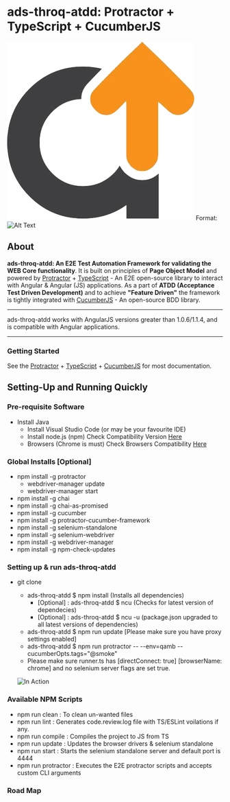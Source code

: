 # ads-throq-atdd: Protractor + TypeScript + CucumberJS
![GitHub Logo](/raw/master/adsteleca.png)
Format: ![Alt Text](url)

## About

**ads-throq-atdd: An E2E Test Automation Framework for validating the  WEB Core functionality**. It is built on principles of **Page Object Model** and powered by [Protractor](http://www.protractortest.org/#/) + [TypeScript](https://www.typescriptlang.org/) - An E2E open-source library to interact with Angular  & Angular (JS) applications. As a part of **ATDD (Acceptance Test Driven Development)** and to achieve **"Feature Driven"** the framework is tightly integrated with [CucumberJS](https://cucumber.io/) - An open-source BDD library.

_______________________________________________________


ads-throq-atdd works with AngularJS versions greater than 1.0.6/1.1.4, and is compatible with Angular applications.

_______________________________________________________
### Getting Started

See the [Protractor](http://www.protractortest.org/#/) + [TypeScript](https://www.typescriptlang.org/) + [CucumberJS](https://cucumber.io/) for most documentation.

## Setting-Up and Running Quickly


### Pre-requisite Software

  * Install Java
    * Install Visual Studio Code (or may be your favourite IDE)
    * Install node.js (npm) Check Compatibility Version [Here](https://github.com/angular/protractor#compatibility/)
    * Browsers (Chrome is must) Check Browsers Compatibility [Here](http://www.protractortest.org/#/browser-support/)

### Global Installs [Optional]

  * npm install -g protractor
    - webdriver-manager update
    - webdriver-manager start
  * npm install -g chai
  * npm install -g chai-as-promised
  * npm install -g cucumber
  * npm install -g protractor-cucumber-framework
  * npm install -g selenium-standalone
  * npm install -g selenium-webdriver
  * npm install -g webdriver-manager
  * npm install -g npm-check-updates  

### Setting up & run ads-throq-atdd

  * git clone  
    - ads-throq-atdd $ npm install (Installs all dependencies)
      - [Optional] : ads-throq-atdd $ ncu (Checks for latest version of dependecies)
      - [Optional] : ads-throq-atdd $ ncu -u (package.json upgraded to all latest versions of dependencies)
    - ads-throq-atdd $ npm run update [Please make sure you have proxy settings enabled]
    - ads-throq-atdd $ npm run protractor -- --env=qamb --cucumberOpts.tags="@smoke"
    - Please make sure runner.ts has [directConnect: true] [browserName: chrome] and no selenium server      flags are set true.

    ![In Action]()

### Available NPM Scripts

* npm run clean : To clean un-wanted files
* npm run lint : Generates code.review.log file with TS/ESLint voilations if any.
* npm run compile : Compiles the project to JS from TS
* npm run update : Updates the browser drivers & selenium standalone
* npm run start : Starts the selenium standalone server and default port is 4444
* npm run protractor : Executes the E2E protractor scripts and accepts custom CLI arguments

### Road Map



